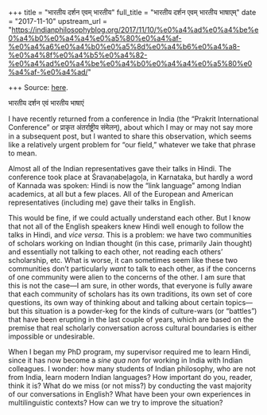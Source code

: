 +++
title = "भारतीय दर्शन एवम् भारतीय"
full_title = "भारतीय दर्शन एवम् भारतीय भाषाएम्"
date = "2017-11-10"
upstream_url = "https://indianphilosophyblog.org/2017/11/10/%e0%a4%ad%e0%a4%be%e0%a4%b0%e0%a4%a4%e0%a5%80%e0%a4%af-%e0%a4%a6%e0%a4%b0%e0%a5%8d%e0%a4%b6%e0%a4%a8-%e0%a4%8f%e0%a4%b5%e0%a4%82-%e0%a4%ad%e0%a4%be%e0%a4%b0%e0%a4%a4%e0%a5%80%e0%a4%af-%e0%a4%ad/"

+++
Source: [here](https://indianphilosophyblog.org/2017/11/10/%e0%a4%ad%e0%a4%be%e0%a4%b0%e0%a4%a4%e0%a5%80%e0%a4%af-%e0%a4%a6%e0%a4%b0%e0%a5%8d%e0%a4%b6%e0%a4%a8-%e0%a4%8f%e0%a4%b5%e0%a4%82-%e0%a4%ad%e0%a4%be%e0%a4%b0%e0%a4%a4%e0%a5%80%e0%a4%af-%e0%a4%ad/).

भारतीय दर्शन एवं भारतीय भाषाएं

I have recently returned from a conference in India (the “Prakrit
International Conference” or प्राकृत अंतर्राष्ट्रीय संमेलन्), about
which I may or may not say more in a subsequent post, but I wanted to
share this observation, which seems like a relatively urgent problem for
“our field,” whatever we take that phrase to mean.

Almost all of the Indian representatives gave their talks in Hindi. The
conference took place at Śravaṇabeḷagoḷa, in Karnataka, but hardly a
word of Kannada was spoken: Hindi is now the “link language” among
Indian academics, at all but a few places. All of the European and
American representatives (including me) gave their talks in English.

This would be fine, if we could actually understand each other. But I
know that not all of the English speakers knew Hindi well enough to
follow the talks in Hindi, and *vice versa*. This is a problem: we have
two communities of scholars working on Indian thought (in this case,
primarily Jain thought) and essentially not talking to each other, not
reading each others’ scholarship, etc. What is worse, it can sometimes
seem like these two communities don’t particularly *want* to talk to
each other, as if the concerns of one community were alien to the
concerns of the other. I am sure that this is not the case—I am sure, in
other words, that everyone is fully aware that each community of
scholars has its own traditions, its own set of core questions, its own
way of thinking about and talking about certain topics—but this
situation is a powder-keg for the kinds of culture-wars (or “battles”)
that have been erupting in the last couple of years, which are based on
the premise that real scholarly conversation across cultural boundaries
is either impossible or undesirable.

When I began my PhD program, my supervisor required me to learn Hindi,
since it has now become a *sine qua non* for working in India with
Indian colleagues. I wonder: how many students of Indian philosophy, who
are not from India, learn modern Indian languages? How important do you,
reader, think it is? What do we miss (or not miss?) by conducting the
vast majority of our conversations in English? What have been your own
experiences in multilinguistic contexts? How can we try to improve the
situation?
